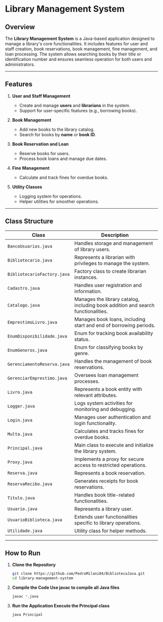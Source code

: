 # Library Management System

## Overview
The **Library Management System** is a Java-based application designed to manage a library's core functionalities. It includes features for user and staff creation, book reservations, book management, fine management, and loan processing. The system allows searching books by their title or identification number and ensures seamless operation for both users and administrators.

---

## Features

1. **User and Staff Management**
   - Create and manage **users** and **librarians** in the system.
   - Support for user-specific features (e.g., borrowing books).

2. **Book Management**
   - Add new books to the library catalog.
   - Search for books by **name** or **book ID**.

3. **Book Reservation and Loan**
   - Reserve books for users.
   - Process book loans and manage due dates.

4. **Fine Management**
   - Calculate and track fines for overdue books.

5. **Utility Classes**
   - Logging system for operations.
   - Helper utilities for smoother operations.

---

## Class Structure

| **Class**                   | **Description**                                                                 |
|-----------------------------|---------------------------------------------------------------------------------|
| `BancoUsuarios.java`        | Handles storage and management of library users.                                |
| `Bibliotecario.java`        | Represents a librarian with privileges to manage the system.                   |
| `BibliotecarioFactory.java` | Factory class to create librarian instances.                                   |
| `Cadastro.java`             | Handles user registration and information.                                     |
| `Catalogo.java`             | Manages the library catalog, including book addition and search functionalities.|
| `EmprestimoLivro.java`      | Manages book loans, including start and end of borrowing periods.              |
| `EnumDisponibilidade.java`  | Enum for tracking book availability status.                                    |
| `EnumGeneros.java`          | Enum for classifying books by genre.                                           |
| `GerenciamentoReserva.java` | Handles the management of book reservations.                                   |
| `GerenciarEmprestimo.java`  | Oversees loan management processes.                                            |
| `Livro.java`                | Represents a book entity with relevant attributes.                             |
| `Logger.java`               | Logs system activities for monitoring and debugging.                           |
| `Login.java`                | Manages user authentication and login functionality.                          |
| `Multa.java`                | Calculates and tracks fines for overdue books.                                 |
| `Principal.java`            | Main class to execute and initialize the library system.                       |
| `Proxy.java`                | Implements a proxy for secure access to restricted operations.                 |
| `Reserva.java`              | Represents a book reservation.                                                 |
| `ReservaRecibo.java`        | Generates receipts for book reservations.                                      |
| `Titulo.java`               | Handles book title-related functionalities.                                    |
| `Usuario.java`              | Represents a library user.                                                     |
| `UsuarioBiblioteca.java`    | Extends user functionalities specific to library operations.                   |
| `Utilidade.java`            | Utility class for helper methods.                                              |

---

## How to Run

1. **Clone the Repository**
   ```bash
   git clone https://github.com/PedroMilani04/BibliotecaJava.git
   cd library-management-system

2. **Compile the Code Use javac to compile all Java files**
   ```bash
   javac *.java


1. **Run the Application Execute the Principal class**
   ```bash
   java Principal

